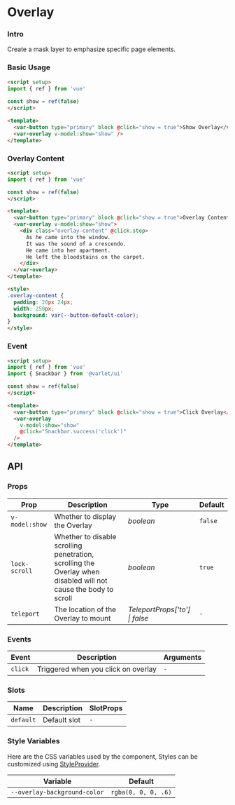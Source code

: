 # Overlay

### Intro

Create a mask layer to emphasize specific page elements.


### Basic Usage

```html
<script setup>
import { ref } from 'vue'
  
const show = ref(false)
</script>

<template>
  <var-button type="primary" block @click="show = true">Show Overlay</var-button>
  <var-overlay v-model:show="show" />
</template>
```

### Overlay Content

```html
<script setup>
import { ref } from 'vue'

const show = ref(false)
</script>

<template>
  <var-button type="primary" block @click="show = true">Overlay Content</var-button>
  <var-overlay v-model:show="show">
    <div class="overlay-content" @click.stop>
      As he came into the window.
      It was the sound of a crescendo.
      He came into her apartment.
      He left the bloodstains on the carpet.
    </div>
  </var-overlay>
</template>

<style>
.overlay-content {
  padding: 20px 24px;
  width: 250px;
  background: var(--button-default-color);
}
</style>
```

### Event

```html
<script setup>
import { ref } from 'vue'
import { Snackbar } from '@varlet/ui'

const show = ref(false)
</script>

<template>
  <var-button type="primary" block @click="show = true">Click Overlay</var-button>
  <var-overlay
    v-model:show="show"
    @click="Snackbar.success('click')"
  />
</template>
```

## API

### Props

| Prop           | Description                                                                                                     | 	Type                 | Default |
|----------------|-----------------------------------------------------------------------------------------------------------------|-----------------------|---------|
| `v-model:show` | Whether to display the Overlay                                                                                  | _boolean_             | `false` |
| `lock-scroll`  | Whether to disable scrolling penetration, scrolling the Overlay when disabled will not cause the body to scroll | _boolean_             | `true`  |
| `teleport`     | The location of the Overlay to mount                                                                            | _TeleportProps['to'] \| false_ | `-`     |

### Events

| Event   | Description                         | Arguments |
|---------|-------------------------------------|-----------|
| `click` | Triggered when you click on overlay | `-`       |

### Slots

| Name      | Description  | SlotProps |
|-----------|--------------|-----------|
| `default` | Default slot | `-`       |

### Style Variables

Here are the CSS variables used by the component, Styles can be customized using [StyleProvider](#/en-US/style-provider).

| Variable                     | Default             |
|------------------------------|---------------------|
| `--overlay-background-color` | `rgba(0, 0, 0, .6)` |
